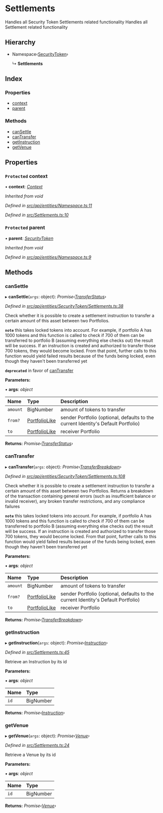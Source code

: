# Settlements

Handles all Security Token Settlements related functionality Handles all Settlement related functionality

## Hierarchy

* Namespace‹[SecurityToken](securitytoken.md)›

  ↳ **Settlements**

## Index

### Properties

* [context](settlements.md#protected-context)
* [parent](settlements.md#protected-parent)

### Methods

* [canSettle](settlements.md#cansettle)
* [canTransfer](settlements.md#cantransfer)
* [getInstruction](settlements.md#getinstruction)
* [getVenue](settlements.md#getvenue)

## Properties

### `Protected` context

• **context**: [_Context_](context.md)

_Inherited from void_

_Defined in_ [_src/api/entities/Namespace.ts:11_](https://github.com/PolymathNetwork/polymesh-sdk/blob/7362b318/src/api/entities/Namespace.ts#L11)

_Defined in_ [_src/Settlements.ts:10_](https://github.com/PolymathNetwork/polymesh-sdk/blob/7362b318/src/Settlements.ts#L10)

### `Protected` parent

• **parent**: [_SecurityToken_](securitytoken.md)

_Inherited from void_

_Defined in_ [_src/api/entities/Namespace.ts:9_](https://github.com/PolymathNetwork/polymesh-sdk/blob/7362b318/src/api/entities/Namespace.ts#L9)

## Methods

### canSettle

▸ **canSettle**\(`args`: object\): _Promise‹_[_TransferStatus_](../enums/transferstatus.md)_›_

_Defined in_ [_src/api/entities/SecurityToken/Settlements.ts:38_](https://github.com/PolymathNetwork/polymesh-sdk/blob/7362b318/src/api/entities/SecurityToken/Settlements.ts#L38)

Check whether it is possible to create a settlement instruction to transfer a certain amount of this asset between two Portfolios.

**`note`** this takes locked tokens into account. For example, if portfolio A has 1000 tokens and this function is called to check if 700 of them can be transferred to portfolio B \(assuming everything else checks out\) the result will be success. If an instruction is created and authorized to transfer those 700 tokens, they would become locked. From that point, further calls to this function would yield failed results because of the funds being locked, even though they haven't been transferred yet

**`deprecated`** in favor of [canTransfer](settlements.md#cantransfer)

**Parameters:**

▪ **args**: _object_

| Name | Type | Description |
| :--- | :--- | :--- |
| `amount` | BigNumber | amount of tokens to transfer |
| `from?` | [PortfolioLike](../globals.md#portfoliolike) | sender Portfolio \(optional, defaults to the current Identity's Default Portfolio\) |
| `to` | [PortfolioLike](../globals.md#portfoliolike) | receiver Portfolio |

**Returns:** _Promise‹_[_TransferStatus_](../enums/transferstatus.md)_›_

### canTransfer

▸ **canTransfer**\(`args`: object\): _Promise‹_[_TransferBreakdown_](../interfaces/transferbreakdown.md)_›_

_Defined in_ [_src/api/entities/SecurityToken/Settlements.ts:108_](https://github.com/PolymathNetwork/polymesh-sdk/blob/7362b318/src/api/entities/SecurityToken/Settlements.ts#L108)

Check whether it is possible to create a settlement instruction to transfer a certain amount of this asset between two Portfolios. Returns a breakdown of the transaction containing general errors \(such as insufficient balance or invalid receiver\), any broken transfer restrictions, and any compliance failures

**`note`** this takes locked tokens into account. For example, if portfolio A has 1000 tokens and this function is called to check if 700 of them can be transferred to portfolio B \(assuming everything else checks out\) the result will be success. If an instruction is created and authorized to transfer those 700 tokens, they would become locked. From that point, further calls to this function would yield failed results because of the funds being locked, even though they haven't been transferred yet

**Parameters:**

▪ **args**: _object_

| Name | Type | Description |
| :--- | :--- | :--- |
| `amount` | BigNumber | amount of tokens to transfer |
| `from?` | [PortfolioLike](../globals.md#portfoliolike) | sender Portfolio \(optional, defaults to the current Identity's Default Portfolio\) |
| `to` | [PortfolioLike](../globals.md#portfoliolike) | receiver Portfolio |

**Returns:** _Promise‹_[_TransferBreakdown_](../interfaces/transferbreakdown.md)_›_

### getInstruction

▸ **getInstruction**\(`args`: object\): _Promise‹_[_Instruction_](instruction.md)_›_

_Defined in_ [_src/Settlements.ts:45_](https://github.com/PolymathNetwork/polymesh-sdk/blob/7362b318/src/Settlements.ts#L45)

Retrieve an Instruction by its id

**Parameters:**

▪ **args**: _object_

| Name | Type |
| :--- | :--- |
| `id` | BigNumber |

**Returns:** _Promise‹_[_Instruction_](instruction.md)_›_

### getVenue

▸ **getVenue**\(`args`: object\): _Promise‹_[_Venue_](venue.md)_›_

_Defined in_ [_src/Settlements.ts:24_](https://github.com/PolymathNetwork/polymesh-sdk/blob/7362b318/src/Settlements.ts#L24)

Retrieve a Venue by its id

**Parameters:**

▪ **args**: _object_

| Name | Type |
| :--- | :--- |
| `id` | BigNumber |

**Returns:** _Promise‹_[_Venue_](venue.md)_›_

